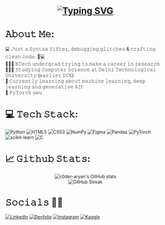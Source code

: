 <h1 align="center">
  <a href="https://git.io/typing-svg">
    <img src="https://readme-typing-svg.demolab.com?font=JetBrains+Mono&size=30&pause=1000&color=4BFDF2&center=true&vCenter=true&random=false&width=800&lines=Hello+Fellow+%3C+Syntax+Sifters%2F+%3E!+%F0%9F%A7%A9;print(%22+This+is+Aryan+Sood+!+%F0%9F%91%8B%22);printf(%22+PyTorch+%F0%9F%94%A5+%22);+Thank+you+for+visiting+my+GitHub+account!" alt="Typing SVG" />
  </a>
</h1>

# 𝙰𝚋𝚘𝚞𝚝 𝙼𝚎: 
💻 𝙹𝚞𝚜𝚝 𝚊 𝚂𝚢𝚗𝚝𝚊𝚡 𝚂𝚒𝚏𝚝𝚎𝚛, 𝚍𝚎𝚋𝚞𝚐𝚐𝚒𝚗𝚐 𝚐𝚕𝚒𝚝𝚌𝚑𝚎𝚜 & 𝚌𝚛𝚊𝚏𝚝𝚒𝚗𝚐 𝚌𝚕𝚎𝚊𝚗 𝚌𝚘𝚍𝚎. 🧩💻 <br>
👨🏻‍💻 𝙱𝚃𝚎𝚌𝚑 𝚞𝚗𝚍𝚎𝚛𝚐𝚛𝚊𝚍 𝚝𝚛𝚢𝚒𝚗𝚐 𝚝𝚘 𝚖𝚊𝚔𝚎 𝚊 𝚌𝚊𝚛𝚎𝚎𝚛 𝚒𝚗 𝚛𝚎𝚜𝚎𝚊𝚛𝚌𝚑 <br>
🙋🏻‍♂️ 𝚂𝚝𝚞𝚍𝚢𝚒𝚗𝚐 𝙲𝚘𝚖𝚙𝚞𝚝𝚎𝚛 𝚂𝚌𝚒𝚎𝚗𝚌𝚎 𝚊𝚝 𝙳𝚎𝚕𝚑𝚒 𝚃𝚎𝚌𝚑𝚗𝚘𝚕𝚘𝚐𝚒𝚌𝚊𝚕 𝚄𝚗𝚒𝚟𝚎𝚛𝚜𝚒𝚝𝚢 (𝚎𝚊𝚛𝚕𝚒𝚎𝚛 𝙳𝙲𝙴) <br>
💭 𝙲𝚞𝚛𝚛𝚎𝚗𝚝𝚕𝚢 𝚕𝚎𝚊𝚛𝚗𝚒𝚗𝚐 𝚊𝚋𝚘𝚞𝚝 𝚖𝚊𝚌𝚑𝚒𝚗𝚎 𝚕𝚎𝚊𝚛𝚗𝚒𝚗𝚐, 𝚍𝚎𝚎𝚙 𝚕𝚎𝚊𝚛𝚗𝚒𝚗𝚐 𝚊𝚗𝚍 𝚐𝚎𝚗𝚎𝚛𝚊𝚝𝚒𝚟𝚎 𝙰𝙸! <br>
🍄 𝙿𝚢𝚃𝚘𝚛𝚌𝚑 𝚞𝚠𝚞 <br>

# 💻 𝚃𝚎𝚌𝚑 𝚂𝚝𝚊𝚌𝚔:
<!-- Badges from https://github.com/Ileriayo/markdown-badges -->
![Python](https://img.shields.io/badge/python-3670A0?style=for-the-badge&logo=python&logoColor=ffdd54)
![HTML5](https://img.shields.io/badge/html5-%23E34F26.svg?style=for-the-badge&logo=html5&logoColor=white)
![CSS3](https://img.shields.io/badge/css3-%231572B6.svg?style=for-the-badge&logo=css3&logoColor=white)
![NumPy](https://img.shields.io/badge/numpy-%23013243.svg?style=for-the-badge&logo=numpy&logoColor=white) 
![Figma](https://img.shields.io/badge/figma-%23F24E1E.svg?style=for-the-badge&logo=figma&logoColor=white)
![Pandas](https://img.shields.io/badge/pandas-%23150458.svg?style=for-the-badge&logo=pandas&logoColor=white) 
![PyTorch](https://img.shields.io/badge/pytorch-EE4C2C?style=for-the-badge&logo=pytorch&logoColor=white)
![scikit-learn](https://img.shields.io/badge/scikit--learn-%23F7931E.svg?style=for-the-badge&logo=scikit-learn&logoColor=white)
![C](https://img.shields.io/badge/c-%2300599C.svg?style=for-the-badge&logo=c&logoColor=white)

# 📈 𝙶𝚒𝚝𝚑𝚞𝚋 𝚂𝚝𝚊𝚝𝚜:
<!-- GitHub stats from https://github.com/anuraghazra/github-readme-stats -->
<div align="center">
 
![c0der-aryan's GitHub stats](https://github-readme-stats.vercel.app/api?username=soodaryan&theme=radical&hide_border=false&include_all_commits=false&count_private=false)<br/>
![GitHub Streak](https://github-readme-streak-stats.herokuapp.com/?user=soodaryan&theme=radical&hide_border=false)<br/>

</div>

# 𝚂𝚘𝚌𝚒𝚊𝚕𝚜 🙌🏻 
[![LinkedIn](https://img.shields.io/badge/LinkedIn-%230077B5.svg?logo=linkedin&logoColor=white&color=blue&style=flat)](https://www.linkedin.com/in/soodaryan/)
[![Devfolio](https://img.shields.io/badge/Devfolio-1A73E8.svg?style=flat&logo=devfolio&logoColor=white)](https://devfolio.co/@roadkill)
[![Instagram](https://img.shields.io/badge/Instagram-%23E4405F.svg?logo=Instagram&logoColor=white&style=flat)](https://www.instagram.com/_soodaryan/) 
[![Kaggle](https://img.shields.io/badge/Kaggle-20BEFF.svg?logo=Kaggle&logoColor=white&style=flat)](https://www.kaggle.com/soodaryan) 
